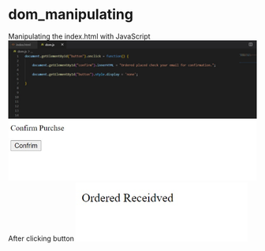 # dom_manipulating
Manipulating the index.html with JavaScript
![GitHub Logo](/images/js_dom.jpg)
![GitHub Logo](/images/cb.jpg)
<br>
After clicking button
![GitHub Logo](/images/cb2.jpg)

